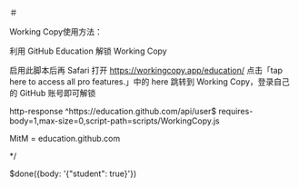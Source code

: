 ＃

Working Copy使用方法：

 利用 GitHub Education 解锁 Working Copy

 启用此脚本后再 Safari 打开 https://workingcopy.app/education/ 点击「tap here to access all pro features.」中的 here 跳转到 Working Copy，登录自己的 GitHub 账号即可解锁

 http-response ^https:\/\/education\.github\.com\/api\/user$ requires-body=1,max-size=0,script-path=scripts/WorkingCopy.js

 MitM = education.github.com


 */

 $done({body: '{"student": true}'}) 
